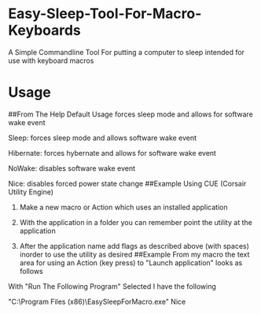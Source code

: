 # Easy-Sleep-Tool-For-Macro-Keyboards
A Simple Commandline Tool For putting a computer to sleep intended for use with keyboard macros

# Usage
##From The Help 
Default Usage forces sleep mode and allows for software wake event

Sleep:     forces sleep mode and allows software wake event

Hibernate: forces hybernate and allows for software wake event

NoWake:    disables software wake event

Nice:      disables forced power state change
##Example Using CUE (Corsair Utility Engine)
1. Make a new macro or Action which uses an installed application

2. With the application in a folder you can remember point the utility at the application

3. After the application name add flags as described above (with spaces) inorder to use the utility as desired
##Example
From my macro the text area for using an Action (key press) to "Launch application" looks as follows

With "Run The Following Program" Selected I have the following 

"C:\Program Files (x86)\EasySleepForMacro.exe" Nice
